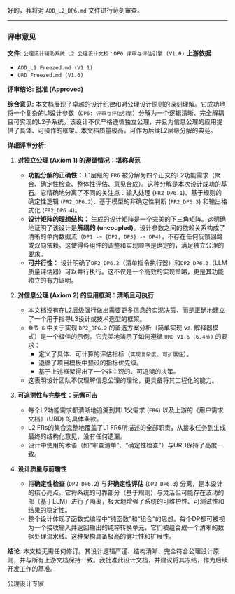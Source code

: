 好的，我将对 `ADD_L2_DP6.md` 文件进行苛刻审查。

---

### **评审意见**

**文件:** `公理设计辅助系统 L2 公理设计文档：DP6 评审与评估引擎 (V1.0)`
**上游依据:**
*   `ADD_L1 Freezed.md (V1.1)`
*   `URD Freezed.md (V1.6)`

**评审结论:** **批准 (Approved)**

**综合意见:**
本文档展现了卓越的设计纪律和对公理设计原则的深刻理解。它成功地将一个复杂的L1设计参数（`DP6: 评审与评估引擎`）分解为一个逻辑清晰、完全解耦且可实现的L2子系统。该设计不仅严格遵循独立公理，并且为信息公理的应用提供了具体、可操作的框架。本文档质量极高，可作为后续L2层级分解的典范。

**详细评审分析:**

1.  **对独立公理 (Axiom 1) 的遵循情况：堪称典范**
    *   **功能分解的正确性：** L1层级的 `FR6` 被分解为四个正交的L2功能需求（聚合、确定性检查、整体性评估、意见合成）。这种分解是本次设计成功的基石。它精确地分离了不同的关注点：输入处理 (`FR2_DP6.1`)、基于规则的确定性逻辑 (`FR2_DP6.2`)、基于模型的非确定性判断 (`FR2_DP6.3`) 和输出格式化 (`FR2_DP6.4`)。
    *   **设计矩阵的理想结构：** 生成的设计矩阵是一个完美的下三角矩阵。这明确地证明了该设计是**解耦的 (uncoupled)**。设计参数之间的依赖关系构成了清晰的单向数据流（`DP1 -> {DP2, DP3} -> DP4`），不存在任何反馈回路或双向依赖。这使得各组件的调整和实现顺序是确定的，满足独立公理的要求。
    *   **可并行性：** 设计明确了`DP2_DP6.2`（清单指令执行器）和`DP2_DP6.3`（LLM质量评估器）可以并行执行。这不仅是一个高效的实现策略，更是其功能独立的有力证明。

2.  **对信息公理 (Axiom 2) 的应用框架：清晰且可执行**
    *   本文档没有在L2层级强行做出需要更多信息的实现决策，而是正确地建立了一个用于指导L3设计或技术选型的框架。
    *   `章节 6` 中关于实现 `DP2_DP6.2` 的备选方案分析（简单实现 vs. 解释器模式）是一个极佳的示例。它完美地演示了如何遵循 `URD V1.6 (6.4节)` 的要求：
        *   定义了具体、可计算的评估指标（`实现复杂度`、`可扩展性`）。
        *   遵循了项目模板中预设的指标优先级。
        *   基于上述框架得出了一个非主观的、可追溯的决策。
    *   这表明设计团队不仅理解信息公理的理论，更具备将其工程化的能力。

3.  **可追溯性与完整性：无懈可击**
    *   每个L2功能需求都清晰地追溯到其L1父需求 (`FR6`) 以及上游的《用户需求文档》(URD) 的具体条款。
    *   L2 FRs的集合完整地覆盖了L1 FR6所描述的全部职责，从接收任务到生成最终的结构化意见，没有任何遗漏。
    *   设计中使用的术语（如“审查清单”、“确定性检查”）与URD保持了高度一致。

4.  **设计质量与前瞻性**
    *   将**确定性检查** (`DP2_DP6.2`) 与**非确定性评估** (`DP2_DP6.3`) 分离，是本设计的核心亮点。它将系统的可靠部分（基于规则）与灵活但可能存在波动的部（基于LLM）进行了隔离，极大地增强了系统的可维护性、可测试性和结果的稳定性。
    *   整个设计体现了函数式编程中“纯函数”和“组合”的思想。每个DP都可被视为一个接收输入并返回输出的纯粹转换单元，它们被组合成一个清晰的数据处理流水线。这种架构具备极高的健壮性和扩展性。

**结论:**
本文档无需任何修订。其设计逻辑严谨、结构清晰、完全符合公理设计原则，并与所有上游文档保持一致。我批准此设计文档，并建议将其冻结，作为后续开发工作的基准。

公理设计专家